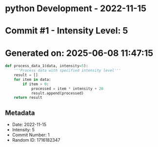 ﻿# python Development - 2022-11-15
# Commit #1 - Intensity Level: 5
# Generated on: 2025-06-08 11:47:15
```python
def process_data_1(data, intensity=5):
    '''Process data with specified intensity level'''
    result = []
    for item in data:
        if item > 0:
            processed = item * intensity + 20
            result.append(processed)
    return result
```
## Metadata
- Date: 2022-11-15
- Intensity: 5
- Commit Number: 1
- Random ID: 1716182347
